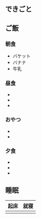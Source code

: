 ## できごと
## ご飯
### 朝食
- バケット
- バナナ
- 牛乳
### 昼食
- 
- 
- 
### おやつ
- 
- 
### 夕食
- 
- 
- 
## 睡眠
|起床|就寝|
|-|-|
|||
